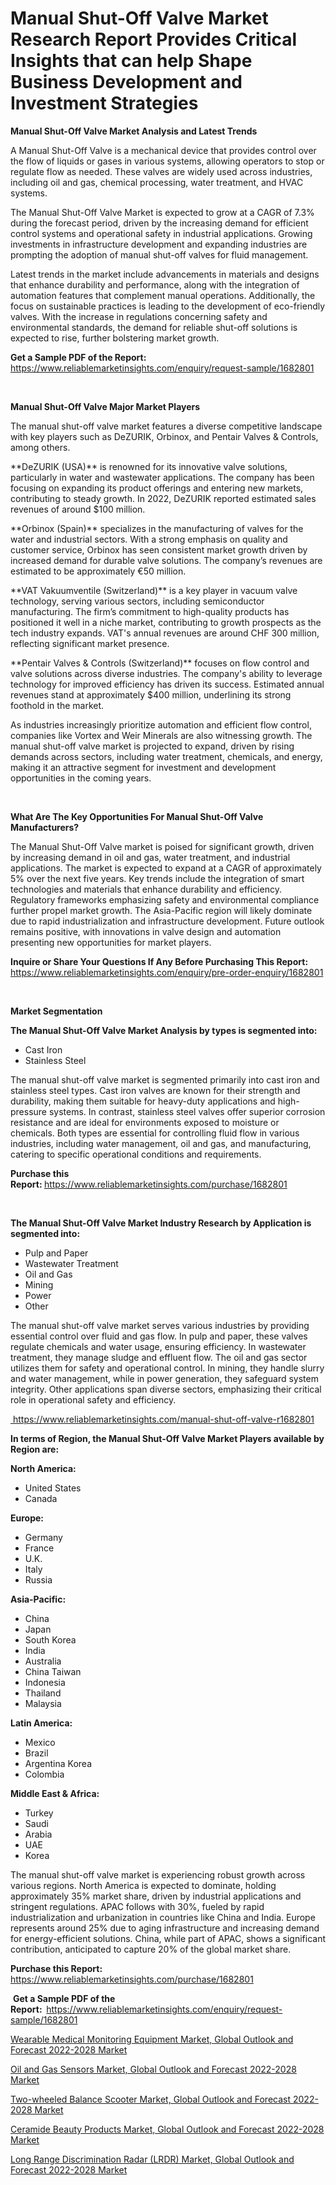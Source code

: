 <p><h1>Manual Shut-Off Valve Market Research Report Provides Critical Insights that can help Shape Business Development and Investment Strategies</h1></p><p><strong>Manual Shut-Off Valve Market Analysis and Latest Trends</strong></p>
<p><p>A Manual Shut-Off Valve is a mechanical device that provides control over the flow of liquids or gases in various systems, allowing operators to stop or regulate flow as needed. These valves are widely used across industries, including oil and gas, chemical processing, water treatment, and HVAC systems. </p><p>The Manual Shut-Off Valve Market is expected to grow at a CAGR of 7.3% during the forecast period, driven by the increasing demand for efficient control systems and operational safety in industrial applications. Growing investments in infrastructure development and expanding industries are prompting the adoption of manual shut-off valves for fluid management. </p><p>Latest trends in the market include advancements in materials and designs that enhance durability and performance, along with the integration of automation features that complement manual operations. Additionally, the focus on sustainable practices is leading to the development of eco-friendly valves. With the increase in regulations concerning safety and environmental standards, the demand for reliable shut-off solutions is expected to rise, further bolstering market growth.</p></p>
<p><strong>Get a Sample PDF of the Report:&nbsp;</strong> <a href="https://www.reliablemarketinsights.com/enquiry/request-sample/1682801?utm_campaign=1575&utm_medium=2&utm_source=Github&utm_content=ia&utm_term=15102024&utm_id=manual-shut-off-valve">https://www.reliablemarketinsights.com/enquiry/request-sample/1682801</a></p>
<p>&nbsp;</p>
<p><strong>Manual Shut-Off Valve Major Market Players</strong></p>
<p><p>The manual shut-off valve market features a diverse competitive landscape with key players such as DeZURIK, Orbinox, and Pentair Valves & Controls, among others. </p><p>**DeZURIK (USA)** is renowned for its innovative valve solutions, particularly in water and wastewater applications. The company has been focusing on expanding its product offerings and entering new markets, contributing to steady growth. In 2022, DeZURIK reported estimated sales revenues of around $100 million.</p><p>**Orbinox (Spain)** specializes in the manufacturing of valves for the water and industrial sectors. With a strong emphasis on quality and customer service, Orbinox has seen consistent market growth driven by increased demand for durable valve solutions. The company’s revenues are estimated to be approximately €50 million.</p><p>**VAT Vakuumventile (Switzerland)** is a key player in vacuum valve technology, serving various sectors, including semiconductor manufacturing. The firm’s commitment to high-quality products has positioned it well in a niche market, contributing to growth prospects as the tech industry expands. VAT's annual revenues are around CHF 300 million, reflecting significant market presence.</p><p>**Pentair Valves & Controls (Switzerland)** focuses on flow control and valve solutions across diverse industries. The company's ability to leverage technology for improved efficiency has driven its success. Estimated annual revenues stand at approximately $400 million, underlining its strong foothold in the market.</p><p>As industries increasingly prioritize automation and efficient flow control, companies like Vortex and Weir Minerals are also witnessing growth. The manual shut-off valve market is projected to expand, driven by rising demands across sectors, including water treatment, chemicals, and energy, making it an attractive segment for investment and development opportunities in the coming years.</p></p>
<p>&nbsp;</p>
<p><strong>What Are The Key Opportunities For Manual Shut-Off Valve Manufacturers?</strong></p>
<p><p>The Manual Shut-Off Valve market is poised for significant growth, driven by increasing demand in oil and gas, water treatment, and industrial applications. The market is expected to expand at a CAGR of approximately 5% over the next five years. Key trends include the integration of smart technologies and materials that enhance durability and efficiency. Regulatory frameworks emphasizing safety and environmental compliance further propel market growth. The Asia-Pacific region will likely dominate due to rapid industrialization and infrastructure development. Future outlook remains positive, with innovations in valve design and automation presenting new opportunities for market players.</p></p>
<p><strong>Inquire or Share Your Questions If Any Before Purchasing This Report:</strong> <a href="https://www.reliablemarketinsights.com/enquiry/pre-order-enquiry/1682801?utm_campaign=1575&utm_medium=2&utm_source=Github&utm_content=ia&utm_term=15102024&utm_id=manual-shut-off-valve">https://www.reliablemarketinsights.com/enquiry/pre-order-enquiry/1682801</a></p>
<p>&nbsp;</p>
<p><strong>Market Segmentation</strong></p>
<p><strong>The Manual Shut-Off Valve Market Analysis by types is segmented into:</strong></p>
<p><ul><li>Cast Iron</li><li>Stainless Steel</li></ul></p>
<p><p>The manual shut-off valve market is segmented primarily into cast iron and stainless steel types. Cast iron valves are known for their strength and durability, making them suitable for heavy-duty applications and high-pressure systems. In contrast, stainless steel valves offer superior corrosion resistance and are ideal for environments exposed to moisture or chemicals. Both types are essential for controlling fluid flow in various industries, including water management, oil and gas, and manufacturing, catering to specific operational conditions and requirements.</p></p>
<p><strong>Purchase this Report:&nbsp;</strong><a href="https://www.reliablemarketinsights.com/purchase/1682801?utm_campaign=1575&utm_medium=2&utm_source=Github&utm_content=ia&utm_term=15102024&utm_id=manual-shut-off-valve">https://www.reliablemarketinsights.com/purchase/1682801</a></p>
<p>&nbsp;</p>
<p><strong>The Manual Shut-Off Valve Market Industry Research by Application is segmented into:</strong></p>
<p><ul><li>Pulp and Paper</li><li>Wastewater Treatment</li><li>Oil and Gas</li><li>Mining</li><li>Power</li><li>Other</li></ul></p>
<p><p>The manual shut-off valve market serves various industries by providing essential control over fluid and gas flow. In pulp and paper, these valves regulate chemicals and water usage, ensuring efficiency. In wastewater treatment, they manage sludge and effluent flow. The oil and gas sector utilizes them for safety and operational control. In mining, they handle slurry and water management, while in power generation, they safeguard system integrity. Other applications span diverse sectors, emphasizing their critical role in operational safety and efficiency.</p></p>
<p><a href="https://www.reliablemarketinsights.com/manual-shut-off-valve-r1682801?utm_campaign=1575&utm_medium=2&utm_source=Github&utm_content=ia&utm_term=15102024&utm_id=manual-shut-off-valve">&nbsp;https://www.reliablemarketinsights.com/manual-shut-off-valve-r1682801</a></p>
<p><strong>In terms of Region, the Manual Shut-Off Valve Market Players available by Region are:</strong></p>
<p>
    <p> <strong> North America: </strong>
        <ul>
            <li>United States</li>
            <li>Canada</li>
        </ul>
        </p> 
    <p> <strong> Europe: </strong>
        <ul>
            <li>Germany</li>
            <li>France</li>
            <li>U.K.</li>
            <li>Italy</li>
            <li>Russia</li>
        </ul>
        </p> 
    <p> <strong> Asia-Pacific: </strong>
        <ul>
            <li>China</li>
            <li>Japan</li>
            <li>South Korea</li>
            <li>India</li>
            <li>Australia</li>
            <li>China Taiwan</li>
            <li>Indonesia</li>
            <li>Thailand</li>
            <li>Malaysia</li>
        </ul>
        </p> 
    <p> <strong> Latin America: </strong>
        <ul>
            <li>Mexico</li>
            <li>Brazil</li>
            <li>Argentina Korea</li>
            <li>Colombia</li>
        </ul>
        </p> 
    <p> <strong> Middle East & Africa: </strong>
        <ul>
            <li>Turkey</li>
            <li>Saudi</li>
            <li>Arabia</li>
            <li>UAE</li>
            <li>Korea</li>
        </ul>
    </p>
    </p>
<p><p>The manual shut-off valve market is experiencing robust growth across various regions. North America is expected to dominate, holding approximately 35% market share, driven by industrial applications and stringent regulations. APAC follows with 30%, fueled by rapid industrialization and urbanization in countries like China and India. Europe represents around 25% due to aging infrastructure and increasing demand for energy-efficient solutions. China, while part of APAC, shows a significant contribution, anticipated to capture 20% of the global market share.</p></p>
<p><strong>Purchase this Report: </strong><a href="https://www.reliablemarketinsights.com/purchase/1682801?utm_campaign=1575&utm_medium=2&utm_source=Github&utm_content=ia&utm_term=15102024&utm_id=manual-shut-off-valve">https://www.reliablemarketinsights.com/purchase/1682801</a></p>
<p>&nbsp;<strong>Get a Sample PDF of the Report:&nbsp;&nbsp;</strong><a href="https://www.reliablemarketinsights.com/enquiry/request-sample/1682801?utm_campaign=1575&utm_medium=2&utm_source=Github&utm_content=ia&utm_term=15102024&utm_id=manual-shut-off-valve">https://www.reliablemarketinsights.com/enquiry/request-sample/1682801</a></p>
<p><strong></strong></p>
<p><p><a href="https://www.linkedin.com/pulse/wearable-medical-monitoring-equipment-market-global-outlook-cmlwe?utm_campaign=1575&utm_medium=2&utm_source=Github&utm_content=ia&utm_term=15102024&utm_id=manual-shut-off-valve">Wearable Medical Monitoring Equipment Market, Global Outlook and Forecast 2022-2028 Market</a></p><p><a href="https://www.linkedin.com/pulse/oil-gas-sensors-market-global-outlook-forecast-2022-2028-pulse-7fuve?utm_campaign=1575&utm_medium=2&utm_source=Github&utm_content=ia&utm_term=15102024&utm_id=manual-shut-off-valve">Oil and Gas Sensors Market, Global Outlook and Forecast 2022-2028 Market</a></p><p><a href="https://www.linkedin.com/pulse/global-two-wheeled-balance-scooter-market-outlook-forecast-rfrue?utm_campaign=1575&utm_medium=2&utm_source=Github&utm_content=ia&utm_term=15102024&utm_id=manual-shut-off-valve">Two-wheeled Balance Scooter Market, Global Outlook and Forecast 2022-2028 Market</a></p><p><a href="https://www.linkedin.com/pulse/ceramide-beauty-products-market-global-outlook-forecast-2022-2028-oe5ne?utm_campaign=1575&utm_medium=2&utm_source=Github&utm_content=ia&utm_term=15102024&utm_id=manual-shut-off-valve">Ceramide Beauty Products Market, Global Outlook and Forecast 2022-2028 Market</a></p><p><a href="https://www.linkedin.com/pulse/global-long-range-discrimination-radar-lrdr-market-outlook-g7q0e?utm_campaign=1575&utm_medium=2&utm_source=Github&utm_content=ia&utm_term=15102024&utm_id=manual-shut-off-valve">Long Range Discrimination Radar (LRDR) Market, Global Outlook and Forecast 2022-2028 Market</a></p></p>